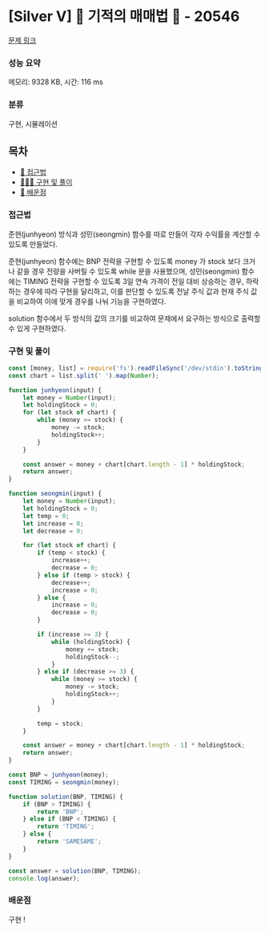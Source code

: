 # [Silver V] 🐜 기적의 매매법 🐜 - 20546

[문제 링크](https://www.acmicpc.net/problem/20546)

### 성능 요약

메모리: 9328 KB, 시간: 116 ms

### 분류

구현, 시뮬레이션

## 목차

-   [🤔 접근법](#접근법)
-   [👨🏻‍💻 구현 및 풀이](#구현-및-풀이)
-   [🫢 배운점](#배운점)

### 접근법

준현(junhyeon) 방식과 성민(seongmin) 함수를 따로 만들어 각자 수익률을 계산할 수 있도록 만들었다.

준현(junhyeon) 함수에는 BNP 전략을 구현할 수 있도록 money 가 stock 보다 크거나 같을 경우 전량을 사버릴 수 있도록 while 문을 사용했으며, 성민(seongmin) 함수에는 TIMING 전략을 구현할 수 있도록 3일 연속 가격이 전일 대비 상승하는 경우, 하락하는 경우에 따라 구현을 달리하고, 이를 판단할 수 있도록 전날 주식 값과 현재 주식 값을 비교하여 이에 맞게 경우를 나눠 기능을 구현하였다.

solution 함수에서 두 방식의 값의 크기를 비교하여 문제에서 요구하는 방식으로 출력할 수 있게 구현하였다.

### 구현 및 풀이

```javascript
const [money, list] = require('fs').readFileSync('/dev/stdin').toString().trim().split('\n');
const chart = list.split(' ').map(Number);

function junhyeon(input) {
    let money = Number(input);
    let holdingStock = 0;
    for (let stock of chart) {
        while (money >= stock) {
            money -= stock;
            holdingStock++;
        }
    }

    const answer = money + chart[chart.length - 1] * holdingStock;
    return answer;
}

function seongmin(input) {
    let money = Number(input);
    let holdingStock = 0;
    let temp = 0;
    let increase = 0;
    let decrease = 0;

    for (let stock of chart) {
        if (temp < stock) {
            increase++;
            decrease = 0;
        } else if (temp > stock) {
            decrease++;
            increase = 0;
        } else {
            increase = 0;
            decrease = 0;
        }

        if (increase >= 3) {
            while (holdingStock) {
                money += stock;
                holdingStock--;
            }
        } else if (decrease >= 3) {
            while (money >= stock) {
                money -= stock;
                holdingStock++;
            }
        }

        temp = stock;
    }

    const answer = money + chart[chart.length - 1] * holdingStock;
    return answer;
}

const BNP = junhyeon(money);
const TIMING = seongmin(money);

function solution(BNP, TIMING) {
    if (BNP > TIMING) {
        return 'BNP';
    } else if (BNP < TIMING) {
        return 'TIMING';
    } else {
        return 'SAMESAME';
    }
}

const answer = solution(BNP, TIMING);
console.log(answer);
```

### 배운점

구현 !
